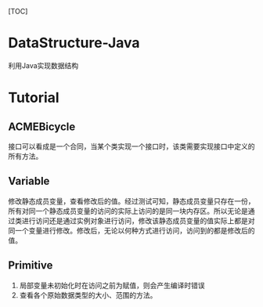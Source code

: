 [TOC]

# DataStructure-Java
利用Java实现数据结构

# Tutorial
## ACMEBicycle
接口可以看成是一个合同，当某个类实现一个接口时，该类需要实现接口中定义的所有方法。
## Variable
修改静态成员变量，查看修改后的值。经过测试可知，静态成员变量只存在一份，所有对同一个静态成员变量的访问的实际上访问的是同一块内存区。所以无论是通过类进行访问还是通过实例对象进行访问，修改该静态成员变量的值实际上都是对同一个变量进行修改。修改后，无论以何种方式进行访问，访问到的都是修改后的值。
## Primitive
1. 局部变量未初始化时在访问之前为赋值，则会产生编译时错误
2. 查看各个原始数据类型的大小、范围的方法。
